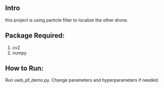 ## Intro
this project is using particle filter to localize the other drone.
## Package Required:
1. cv2
1. numpy

## How to Run:
Run uwb_pf_demo.py.  Change parameters and hyperparameters if needed. 
